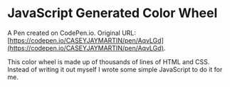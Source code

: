 # JavaScript Generated Color Wheel

A Pen created on CodePen.io. Original URL: [https://codepen.io/CASEYJAYMARTIN/pen/AqvLGd](https://codepen.io/CASEYJAYMARTIN/pen/AqvLGd).

This color wheel is made up of thousands of lines of HTML and CSS. Instead of writing it out myself I wrote some simple JavaScript to do it for me. 
